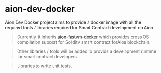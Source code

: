 # aion-dev-docker

Aion Dev Docker project aims to provide a docker image with all the required tools / libraries required for Smart Contract development on Aion. 

> Currently, it inherits [aion-fastvm-docker](https://github.com/satran004/aion-fastvm-docker) which provides cross OS compilation support for Solidity smart contract forAion blockchain.

> Other libraries / tools will be added to provide a development runtime for smart contract developers.

> Libraries to write unit tests.
